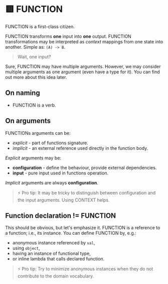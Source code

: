 # 🟨 FUNCTION

FUNCTION is a first-class citizen.

FUNCTION transforms **one** input into **one** output. FUNCTION transformations may be interpreted as _context_ mappings from one state into another. Simple as: `(A) -> B`.

> Wait, one input?

Sure, FUNCTION may have multiple arguments. However, we may consider multiple arguments as one argument (even have a type for it). You can find out more about this idea later. 

## On naming

+ FUNCTION is a verb.

## On arguments

FUNCTIONs arguments can be:

+ _explicit_ - part of functions signature.
+ _implicit_ - an external reference used directly in the function body. 

_Explicit_ arguments may be:

+ **configuration** - define the behaviour, provide external dependencies.
+ **input** - pure input used in functions operation. 

_Implicit_ arguments are always **configuration**.

> ⚡️ Pro tip: It may be tricky to distinguish between configuration and the input arguments. Using CONTEXT helps. 

## Function declaration != FUNCTION

This should be obvious, but let's emphasize it. FUNCTION is a reference to a function; i.e., its instance. You can define FUNCTION by, e.g.:

+ anonymous instance referenced by `val`,
+ using `object`,
+ having an instance of functional type,
+ or inline lambda that calls declared function.

> ⚡️ Pro tip: Try to minimize anonymous instances when they do not contribute to the domain vocabulary.
